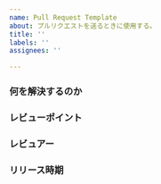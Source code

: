 ```yaml
---
name: Pull Request Template
about: プルリクエストを送るときに使用する。
title: ''
labels: ''
assignees: ''

---
```


### 何を解決するのか

<!-- 
pull requestによって解決される課題を記載する。
issueがある場合は参照も追加する。
-->

### レビューポイント

<!-- レビュアーに特に確認してほしい点を記載する。 -->

### レビュアー

<!-- pull requestのレビュアーを決めてメンションする。 -->

### リリース時期

<!-- リリース時期、期限などがあれば記載する。 -->
